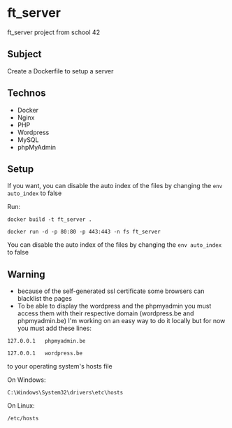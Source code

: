 # ft_server
ft_server project from school 42

## Subject
Create a Dockerfile to setup a server 

## Technos
* Docker
* Nginx
* PHP
* Wordpress
* MySQL
* phpMyAdmin

## Setup

If you want, you can disable the auto index of the files by changing the ```env auto_index``` to false

Run:

```docker build -t ft_server .```

```docker run -d -p 80:80 -p 443:443 -n fs ft_server```

You can disable the auto index of the files by changing the ```env auto_index``` to false

## Warning
* because of the self-generated ssl certificate some browsers can blacklist the pages
* To be able to display the wordpress and the phpmyadmin you must access them with their respective domain (wordpress.be and phpmyadmin.be)
I'm working on an easy way to do it locally but for now you must add these lines:

 ```127.0.0.1	phpmyadmin.be```

 ```127.0.0.1	wordpress.be```

 to your operating system's hosts file

 On Windows: 

 ```C:\Windows\System32\drivers\etc\hosts```

 On Linux:

 ```/etc/hosts```
